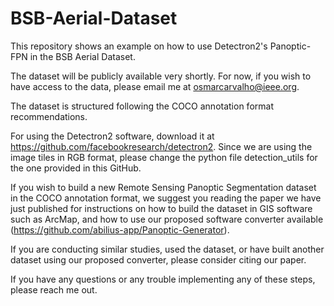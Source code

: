 # BSB-Aerial-Dataset

This repository shows an example on how to use Detectron2's Panoptic-FPN in the BSB Aerial Dataset.

The dataset will be publicly available very shortly. For now, if you wish to have access to the data, please email me at osmarcarvalho@ieee.org.

The dataset is structured following the COCO annotation format recommendations.

For using the Detectron2 software, download it at https://github.com/facebookresearch/detectron2. Since we are using the image tiles in RGB format, please change the python file detection_utils for the one provided in this GitHub.

If you wish to build a new Remote Sensing Panoptic Segmentation dataset in the COCO annotation format, we suggest you reading the paper we have just published for instructions on how to build the dataset in GIS software such as ArcMap, and how to use our proposed software converter available (https://github.com/abilius-app/Panoptic-Generator).

If you are conducting similar studies, used the dataset, or have built another dataset using our proposed converter, please consider citing our paper.

If you have any questions or any trouble implementing any of these steps, please reach me out.
